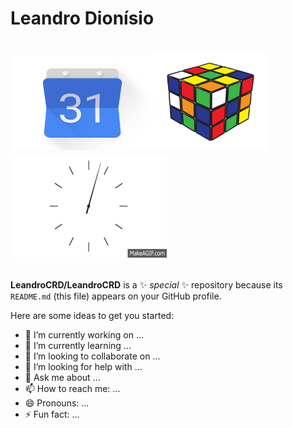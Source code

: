  <h1>Leandro Dionísio </h1>

<h1 align="left"><p align="left"> <img width="230" height="150" src="Images/calendar.gif" "title"><img width="180" height="155" src="Images/logic.gif"><img width="250" height="165" src="Images/clock.gif"></h1>
 
 
  
 
**LeandroCRD/LeandroCRD** is a ✨ _special_ ✨ repository because its `README.md` (this file) appears on your GitHub profile.

Here are some ideas to get you started:

- 🔭 I’m currently working on ...
- 🌱 I’m currently learning ...
- 👯 I’m looking to collaborate on ...
- 🤔 I’m looking for help with ...
- 💬 Ask me about ...
- 📫 How to reach me: ...
- 😄 Pronouns: ...
- ⚡ Fun fact: ...
